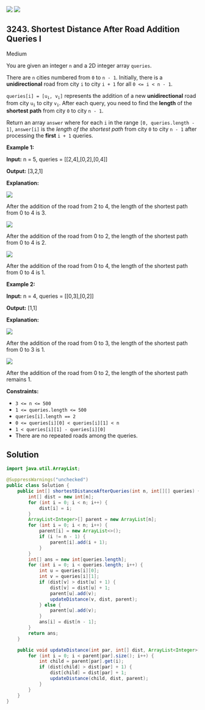 [![](https://img.shields.io/github/stars/javadev/LeetCode-in-Java?label=Stars&style=flat-square)](https://github.com/javadev/LeetCode-in-Java)
[![](https://img.shields.io/github/forks/javadev/LeetCode-in-Java?label=Fork%20me%20on%20GitHub%20&style=flat-square)](https://github.com/javadev/LeetCode-in-Java/fork)

## 3243\. Shortest Distance After Road Addition Queries I

Medium

You are given an integer `n` and a 2D integer array `queries`.

There are `n` cities numbered from `0` to `n - 1`. Initially, there is a **unidirectional** road from city `i` to city `i + 1` for all `0 <= i < n - 1`.

<code>queries[i] = [u<sub>i</sub>, v<sub>i</sub>]</code> represents the addition of a new **unidirectional** road from city <code>u<sub>i</sub></code> to city <code>v<sub>i</sub></code>. After each query, you need to find the **length** of the **shortest path** from city `0` to city `n - 1`.

Return an array `answer` where for each `i` in the range `[0, queries.length - 1]`, `answer[i]` is the _length of the shortest path_ from city `0` to city `n - 1` after processing the **first** `i + 1` queries.

**Example 1:**

**Input:** n = 5, queries = \[\[2,4],[0,2],[0,4]]

**Output:** [3,2,1]

**Explanation:**

![](https://assets.leetcode.com/uploads/2024/06/28/image8.jpg)

After the addition of the road from 2 to 4, the length of the shortest path from 0 to 4 is 3.

![](https://assets.leetcode.com/uploads/2024/06/28/image9.jpg)

After the addition of the road from 0 to 2, the length of the shortest path from 0 to 4 is 2.

![](https://assets.leetcode.com/uploads/2024/06/28/image10.jpg)

After the addition of the road from 0 to 4, the length of the shortest path from 0 to 4 is 1.

**Example 2:**

**Input:** n = 4, queries = \[\[0,3],[0,2]]

**Output:** [1,1]

**Explanation:**

![](https://assets.leetcode.com/uploads/2024/06/28/image11.jpg)

After the addition of the road from 0 to 3, the length of the shortest path from 0 to 3 is 1.

![](https://assets.leetcode.com/uploads/2024/06/28/image12.jpg)

After the addition of the road from 0 to 2, the length of the shortest path remains 1.

**Constraints:**

*   `3 <= n <= 500`
*   `1 <= queries.length <= 500`
*   `queries[i].length == 2`
*   `0 <= queries[i][0] < queries[i][1] < n`
*   `1 < queries[i][1] - queries[i][0]`
*   There are no repeated roads among the queries.

## Solution

```java
import java.util.ArrayList;

@SuppressWarnings("unchecked")
public class Solution {
    public int[] shortestDistanceAfterQueries(int n, int[][] queries) {
        int[] dist = new int[n];
        for (int i = 0; i < n; i++) {
            dist[i] = i;
        }
        ArrayList<Integer>[] parent = new ArrayList[n];
        for (int i = 0; i < n; i++) {
            parent[i] = new ArrayList<>();
            if (i != n - 1) {
                parent[i].add(i + 1);
            }
        }
        int[] ans = new int[queries.length];
        for (int i = 0; i < queries.length; i++) {
            int u = queries[i][0];
            int v = queries[i][1];
            if (dist[v] > dist[u] + 1) {
                dist[v] = dist[u] + 1;
                parent[u].add(v);
                updateDistance(v, dist, parent);
            } else {
                parent[u].add(v);
            }
            ans[i] = dist[n - 1];
        }
        return ans;
    }

    public void updateDistance(int par, int[] dist, ArrayList<Integer>[] parent) {
        for (int i = 0; i < parent[par].size(); i++) {
            int child = parent[par].get(i);
            if (dist[child] > dist[par] + 1) {
                dist[child] = dist[par] + 1;
                updateDistance(child, dist, parent);
            }
        }
    }
}
```